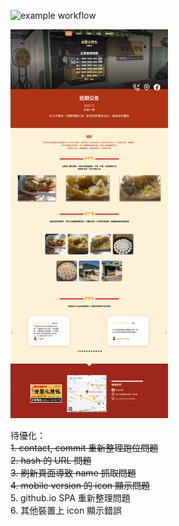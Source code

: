 ![example workflow](https://github.com/Kevin051596/guanghui-food-website/actions/workflows/main.yml/badge.svg)

<img src="https://github.com/Kevin051596/guanghui-food-website/blob/main/%E5%85%89%E6%85%A7%E6%B0%B4%E7%85%8E%E5%8C%85(%E6%A2%A7%E6%A3%B2%E5%BA%97).png?raw=true" width="50%" height="50%"/>

待優化：  
    ~~1. contact, commit 重新整理跑位問題~~  
    ~~2. hash 的 URL 問題~~  
    ~~3. 刷新頁面導致 name 抓取問題~~   
    ~~4. mobile version 的 icon 顯示問題~~  
    5. github.io SPA 重新整理問題  
    6. 其他裝置上 icon 顯示錯誤
